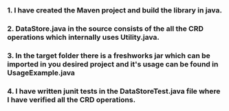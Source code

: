 ### 1. I have created the Maven project and build the library in java.
### 2. DataStore.java in the source consists of the all the CRD operations which internally uses Utility.java.
### 3. In the target folder there is a freshworks jar which can be imported in you desired project and it's usage can be found in UsageExample.java
### 4. I have written junit tests in the DataStoreTest.java file where I have verified all the CRD operations.
